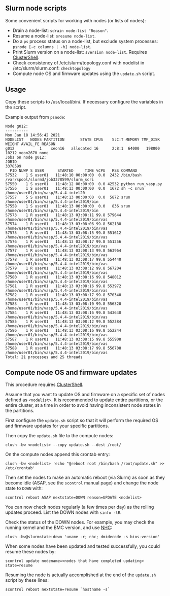 Slurm node scripts
------------------

Some convenient scripts for working with nodes (or lists of nodes):

* Drain a node-list: ```sdrain node-list "Reason"```.
* Resume a node-list: ```sresume node-list```.
* Do a ```ps``` process status on a node-list, but exclude system processes: ```psnode [-c columns | -h] node-list```.
* Print Slurm version on a node-list: ```sversion node-list```. Requires [ClusterShell](https://wiki.fysik.dtu.dk/niflheim/SLURM#clustershell).
* Check consistency of /etc/slurm/topology.conf with nodelist in /etc/slurm/slurm.conf: ```checktopology```
* Compute node OS and firmware updates using the ```update.sh``` script.


Usage
-----

Copy these scripts to /usr/local/bin/.
If necessary configure the variables in the script.

Example output from ```psnode```:

```
Node g012:
----------
Mon Jan 18 14:56:42 2021
NODELIST   NODES PARTITION       STATE CPUS    S:C:T MEMORY TMP_DISK WEIGHT AVAIL_FE REASON               
g012           1    xeon16   allocated 16      2:8:1  64000   198000  10212 xeon2670 none                 
Jobs on node g012:
JOBID
3378599
  PID NLWP S USER      STARTED     TIME %CPU   RSS COMMAND
57532    1 S user01   11:48:10 00:00:00  0.0  2432 /bin/bash /var/spool/slurmd/job3378599/slurm_scri
57550    1 S user01   11:48:12 00:00:00  0.0 42532 python run_vasp.py
57556    1 S user01   11:48:13 00:00:00  0.0  1672 sh -c srun /home/user01/bin/vasp/5.4.4-intel20
57557    5 S user01   11:48:13 00:00:00  0.0  5872 srun /home/user01/bin/vasp/5.4.4-intel2019/bin
57558    1 S user01   11:48:13 00:00:00  0.0   836 srun /home/user01/bin/vasp/5.4.4-intel2019/bin
57573    1 R user01   11:48:13 03:08:11 99.8 579644 /home/user01/bin/vasp/5.4.4-intel2019/bin/vas
57574    1 R user01   11:48:13 03:08:06 99.8 562188 /home/user01/bin/vasp/5.4.4-intel2019/bin/vas
57575    1 R user01   11:48:13 03:08:15 99.8 551612 /home/user01/bin/vasp/5.4.4-intel2019/bin/vas
57576    1 R user01   11:48:13 03:08:17 99.8 551256 /home/user01/bin/vasp/5.4.4-intel2019/bin/vas
57577    1 R user01   11:48:13 03:08:13 99.8 563964 /home/user01/bin/vasp/5.4.4-intel2019/bin/vas
57578    1 R user01   11:48:13 03:08:17 99.8 554440 /home/user01/bin/vasp/5.4.4-intel2019/bin/vas
57579    1 R user01   11:48:13 03:08:12 99.8 567204 /home/user01/bin/vasp/5.4.4-intel2019/bin/vas
57580    1 R user01   11:48:13 03:08:16 99.8 548012 /home/user01/bin/vasp/5.4.4-intel2019/bin/vas
57581    1 R user01   11:48:13 03:08:16 99.8 553972 /home/user01/bin/vasp/5.4.4-intel2019/bin/vas
57582    1 R user01   11:48:13 03:08:17 99.8 570340 /home/user01/bin/vasp/5.4.4-intel2019/bin/vas
57583    1 R user01   11:48:13 03:08:10 99.8 556320 /home/user01/bin/vasp/5.4.4-intel2019/bin/vas
57584    1 R user01   11:48:13 03:08:16 99.8 543640 /home/user01/bin/vasp/5.4.4-intel2019/bin/vas
57585    1 R user01   11:48:13 03:08:12 99.8 552384 /home/user01/bin/vasp/5.4.4-intel2019/bin/vas
57586    1 R user01   11:48:13 03:08:16 99.8 552244 /home/user01/bin/vasp/5.4.4-intel2019/bin/vas
57587    1 R user01   11:48:13 03:08:15 99.8 555908 /home/user01/bin/vasp/5.4.4-intel2019/bin/vas
57588    1 R user01   11:48:13 03:08:17 99.8 556708 /home/user01/bin/vasp/5.4.4-intel2019/bin/vas
Total: 21 processes and 25 threads
```

Compute node OS and firmware updates
------------------------------------

This procedure requires [ClusterShell](https://wiki.fysik.dtu.dk/niflheim/SLURM#clustershell).

Assume that you want to update OS and firmware on a specific set of nodes defined as ```<nodelist>```.
It is recommended to update entire partitions, or the entire cluster, at a time in order to avoid having inconsistent node states in the partitions.

First configure the ```update.sh``` script so that it will perform the required OS and firmware updates for your specific partitions.

Then copy the ```update.sh``` file to the compute nodes:
```
clush -bw <nodelist> --copy update.sh --dest /root/
```

On the compute nodes append this crontab entry:
```
clush -bw <nodelist> 'echo "@reboot root /bin/bash /root/update.sh" >> /etc/crontab'
```

Then set the nodes to make an automatic reboot (via Slurm)
as soon as they become idle (ASAP, see the ```scontrol``` manual page) 
and change the node state to ```DOWN``` with:
```
scontrol reboot ASAP nextstate=DOWN reason=UPDATE <nodelist>
```

You can now check nodes regularly (a few times per day) as the rolling updates proceed.
List the DOWN nodes with ```sinfo -lR```.

Check the status of the DOWN nodes.
For example, you may check the running kernel and the BMC version,
and use [NHC](https://wiki.fysik.dtu.dk/niflheim/Slurm_configuration#node-health-check):
```
clush -bw@slurmstate:down 'uname -r; nhc; dmidecode -s bios-version'
```

When some nodes have been updated and tested successfully, you could resume these nodes by:
```
scontrol update nodename=<nodes that have completed updating> state=resume
```
Resuming the node is actually accomplished at the end of the ```update.sh``` script by these lines:
```
scontrol reboot nextstate=resume `hostname -s`
```

